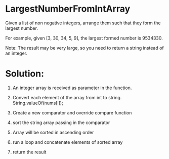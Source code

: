 # LargestNumberFromIntArray

Given a list of non negative integers, arrange them such that they form the 
largest number.

For example, given [3, 30, 34, 5, 9], the largest formed number is 9534330.

Note: The result may be very large, so you need to return a string instead of an 
integer.

# Solution:

1. An integer array is received as parameter in the function. 

2. Convert each element of the array from int to string. String.valueOf(nums[i]);

3. Create a new comparator and override compare function 

4. sort the string array passing in the comparator

5. Array will be sorted in ascending order

6. run a loop and concatenate elements of sorted array 

7. return the result
